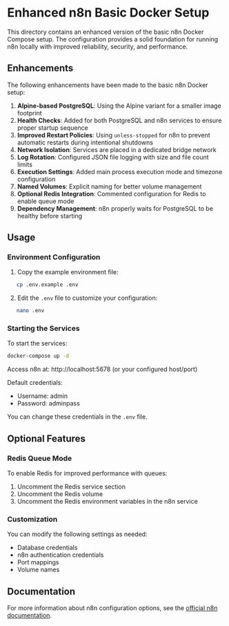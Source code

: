 # Enhanced n8n Basic Docker Setup

This directory contains an enhanced version of the basic n8n Docker Compose setup. The configuration provides a solid foundation for running n8n locally with improved reliability, security, and performance.

## Enhancements

The following enhancements have been made to the basic n8n Docker setup:

1. **Alpine-based PostgreSQL**: Using the Alpine variant for a smaller image footprint
2. **Health Checks**: Added for both PostgreSQL and n8n services to ensure proper startup sequence
3. **Improved Restart Policies**: Using `unless-stopped` for n8n to prevent automatic restarts during intentional shutdowns
4. **Network Isolation**: Services are placed in a dedicated bridge network
5. **Log Rotation**: Configured JSON file logging with size and file count limits
6. **Execution Settings**: Added main process execution mode and timezone configuration
7. **Named Volumes**: Explicit naming for better volume management
8. **Optional Redis Integration**: Commented configuration for Redis to enable queue mode
9. **Dependency Management**: n8n properly waits for PostgreSQL to be healthy before starting

## Usage

### Environment Configuration

1. Copy the example environment file:


```bash
   cp .env.example .env
   ```

2. Edit the `.env` file to customize your configuration:


```bash
   nano .env
   ```

### Starting the Services

To start the services:

```bash
docker-compose up -d
```

Access n8n at: http://localhost:5678 (or your configured host/port)

Default credentials:
* Username: admin
* Password: adminpass

You can change these credentials in the `.env` file.

## Optional Features

### Redis Queue Mode

To enable Redis for improved performance with queues:

1. Uncomment the Redis service section
2. Uncomment the Redis volume
3. Uncomment the Redis environment variables in the n8n service

### Customization

You can modify the following settings as needed:

* Database credentials
* n8n authentication credentials
* Port mappings
* Volume names

## Documentation

For more information about n8n configuration options, see the [official n8n documentation](https://docs.n8n.io/hosting/installation/docker/).
